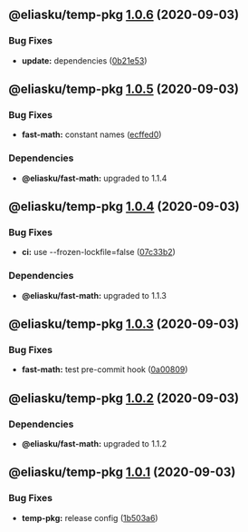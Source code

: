 ## @eliasku/temp-pkg [1.0.6](https://github.com/eliasku/ts-libs/compare/@eliasku/temp-pkg@1.0.5...@eliasku/temp-pkg@1.0.6) (2020-09-03)


### Bug Fixes

* **update:** dependencies ([0b21e53](https://github.com/eliasku/ts-libs/commit/0b21e533382c2dbebce1ec23810a7479f8d18cba))

## @eliasku/temp-pkg [1.0.5](https://github.com/eliasku/ts-libs/compare/@eliasku/temp-pkg@1.0.4...@eliasku/temp-pkg@1.0.5) (2020-09-03)


### Bug Fixes

* **fast-math:** constant names ([ecffed0](https://github.com/eliasku/ts-libs/commit/ecffed0e522cbf263f8f7348e6f45a4a584c2507))





### Dependencies

* **@eliasku/fast-math:** upgraded to 1.1.4

## @eliasku/temp-pkg [1.0.4](https://github.com/eliasku/ts-libs/compare/@eliasku/temp-pkg@1.0.3...@eliasku/temp-pkg@1.0.4) (2020-09-03)


### Bug Fixes

* **ci:** use --frozen-lockfile=false ([07c33b2](https://github.com/eliasku/ts-libs/commit/07c33b2058f9267c40c721080fa7c00a01ae1992))





### Dependencies

* **@eliasku/fast-math:** upgraded to 1.1.3

## @eliasku/temp-pkg [1.0.3](https://github.com/eliasku/ts-libs/compare/@eliasku/temp-pkg@1.0.2...@eliasku/temp-pkg@1.0.3) (2020-09-03)


### Bug Fixes

* **fast-math:** test pre-commit hook ([0a00809](https://github.com/eliasku/ts-libs/commit/0a008091c296d32b44f168824a1546652773069d))

## @eliasku/temp-pkg [1.0.2](https://github.com/eliasku/ts-libs/compare/@eliasku/temp-pkg@1.0.1...@eliasku/temp-pkg@1.0.2) (2020-09-03)





### Dependencies

* **@eliasku/fast-math:** upgraded to 1.1.2

## @eliasku/temp-pkg [1.0.1](https://github.com/eliasku/ts-libs/compare/@eliasku/temp-pkg@1.0.0...@eliasku/temp-pkg@1.0.1) (2020-09-03)


### Bug Fixes

* **temp-pkg:** release config ([1b503a6](https://github.com/eliasku/ts-libs/commit/1b503a6b730360cf20fd8347046ffbf53116b180))

